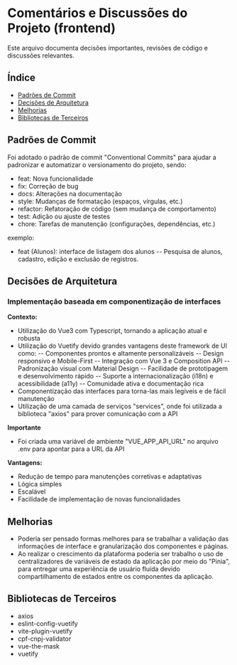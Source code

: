 # Comentários e Discussões do Projeto (frontend)

Este arquivo documenta decisões importantes, revisões de código e discussões relevantes.

## Índice

- [Padrões de Commit](#padrões-de-commit)
- [Decisões de Arquitetura](#decisões-de-arquitetura)
- [Melhorias](#melhorias)
- [Bibliotecas de Terceiros](#bibliotecas-de-terceiros)

## Padrões de Commit

Foi adotado o padrão de commit "Conventional Commits" para ajudar a padronizar e automatizar o versionamento do projeto, sendo:

- feat: Nova funcionalidade
- fix: Correção de bug
- docs: Alterações na documentação
- style: Mudanças de formatação (espaços, vírgulas, etc.)
- refactor: Refatoração de código (sem mudança de comportamento)
- test: Adição ou ajuste de testes
- chore: Tarefas de manutenção (configurações, dependências, etc.)

exemplo:

- feat (Alunos): interface de listagem dos alunos
  -- Pesquisa de alunos, cadastro, edição e exclusão de registros.

## Decisões de Arquitetura

### Implementação baseada em componentização de interfaces

**Contexto:**

- Utilização do Vue3 com Typescript, tornando a aplicação atual e robusta
- Utilização do Vuetify devido grandes vantagens deste framework de UI como:
  -- Componentes prontos e altamente personalizáveis
  -- Design responsivo e Mobile-First
  -- Integração com Vue 3 e Composition API
  -- Padronização visual com Material Design
  -- Facilidade de prototipagem e desenvolvimento rápido
  -- Suporte a internacionalização (i18n) e acessibilidade (a11y)
  -- Comunidade ativa e documentação rica
- Componentização das interfaces para torna-las mais legíveis e de fácil manutenção
- Utilização de uma camada de serviços "services", onde foi utilizada a biblioteca "axios" para prover comunicação com a API

**Importante**

- Foi criada uma variável de ambiente "VUE_APP_API_URL" no arquivo .env para apontar para a URL da API

**Vantagens:**

- Redução de tempo para manutenções corretivas e adaptativas
- Lógica simples
- Escalável
- Facilidade de implementação de novas funcionalidades

## Melhorias

- Poderia ser pensado formas melhores para se trabalhar a validação das informações de interface e granularização dos componentes e páginas.
- Ao realizar o crescimento da plataforma poderia ser trabalho o uso de centralizadores de variáveis de estado da aplicação por meio do "Pinia", para entregar uma experiência de usuário fluída devido compartilhamento de estados entre os componentes da aplicação.

## Bibliotecas de Terceiros

- axios
- eslint-config-vuetify
- vite-plugin-vuetify
- cpf-cnpj-validator
- vue-the-mask
- vuetify
